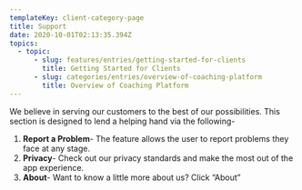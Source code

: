 ```yaml
---
templateKey: client-category-page
title: Support
date: 2020-10-01T02:13:35.394Z
topics:
  - topic:
      - slug: features/entries/getting-started-for-clients
        title: Getting Started for Clients
      - slug: categories/entries/overview-of-coaching-platform
        title: Overview of Coaching Platform
---
```

We believe in serving our customers to the best of our possibilities. This section is designed to lend a helping hand via the following-

1. **Report a Problem**- The feature allows the user to report problems they face at any stage.
2. **Privacy**- Check out our privacy standards and make the most out of the app experience. 
3. **About**- Want to know a little more about us? Click “About”
